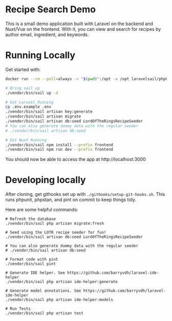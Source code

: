 # Recipe Search Demo

This is a small demo application built with Laravel on the backend and Nuxt/Vue on the frontend.
With it, you can view and search for recipes by author email, ingredient, and keywords.

# Running Locally

Get started with:
```bash
docker run --rm --pull=always -v "$(pwd)":/opt -w /opt laravelsail/php82-composer:latest bash -c "composer install"

# Bring sail up
./vendor/bin/sail up -d

# Get Laravel Running
cp .env.example .env
./vendor/bin/sail artisan key:generate
./vendor/bin/sail artisan migrate
./vendor/bin/sail artisan db:seed LordOfTheRingsRecipeSeeder
# You can also generate dummy data with the regular seeder
# ./vendor/bin/sail artisan db:seed

# Get Nuxt Running
./vendor/bin/sail npm install --prefix frontend
./vendor/bin/sail npm run dev --prefix frontend
````

You should now be able to access the app at http://localhost:3000

# Developing locally

After cloning, get githooks set up with `./githooks/setup-git-hooks.sh`. This runs phpunit, phpstan, and pint on
commit to keep things tidy.

Here are some helpful commands:

```
# Refresh the database
./vendor/bin/sail php artisan migrate:fresh

# Seed using the LOTR recipe seeder for fun!
./vendor/bin/sail artisan db:seed LordOfTheRingsRecipeSeeder

# You can also generate dummy data with the regular seeder
# ./vendor/bin/sail artisan db:seed

# Format code with pint
./vendor/bin/sail pint

# Generate IDE helper. See https://github.com/barryvdh/laravel-ide-helper
./vendor/bin/sail php artisan ide-helper:generate

# Generate model annotations. See https://github.com/barryvdh/laravel-ide-helper
./vendor/bin/sail php artisan ide-helper:models

# Run Tests
./vendor/bin/sail php artisan test
```

